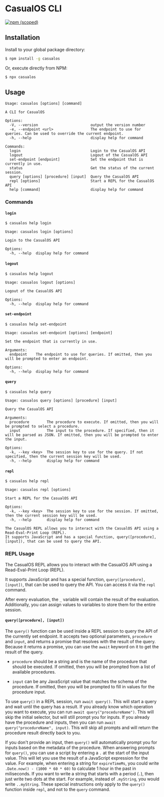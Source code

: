 # CasualOS CLI

[![npm (scoped)](https://img.shields.io/npm/v/casualos.svg)](https://www.npmjs.com/package/casualos)

## Installation

Install to your global package directory:

```bash
$ npm install -g casualos
```

Or, execute directly from NPM:

```bash
$ npx casualos
```

## Usage

```
Usage: casualos [options] [command]

A CLI for CasualOS

Options:
  -V, --version                        output the version number
  -e, --endpoint <url>                 The endpoint to use for queries. Can be used to override the current endpoint.
  -h, --help                           display help for command

Commands:
  login                                Login to the CasualOS API
  logout                               Logout of the CasualOS API
  set-endpoint [endpoint]              Set the endpoint that is currently in use.
  status                               Get the status of the current session.
  query [options] [procedure] [input]  Query the CasualOS API
  repl [options]                       Start a REPL for the CasualOS API
  help [command]                       display help for command
```

### Commands

#### `login`

```
$ casualos help login

Usage: casualos login [options]

Login to the CasualOS API

Options:
  -h, --help  display help for command
```

#### `logout`

```
$ casualos help logout

Usage: casualos logout [options]

Logout of the CasualOS API

Options:
  -h, --help  display help for command
```

#### `set-endpoint`

```
$ casualos help set-endpoint

Usage: casualos set-endpoint [options] [endpoint]

Set the endpoint that is currently in use.

Arguments:
  endpoint    The endpoint to use for queries. If omitted, then you will be prompted to enter an endpoint.

Options:
  -h, --help  display help for command
```

#### `query`

```
$ casualos help query

Usage: casualos query [options] [procedure] [input]

Query the CasualOS API

Arguments:
  procedure        The procedure to execute. If omitted, then you will be prompted to select a procedure.
  input            The input to the procedure. If specified, then it will be parsed as JSON. If omitted, then you will be prompted to enter the input.

Options:
  -k, --key <key>  The session key to use for the query. If not specified, then the current session key will be used.
  -h, --help       display help for command
```

#### `repl`

```
$ casualos help repl

Usage: casualos repl [options]

Start a REPL for the CasualOS API

Options:
  -k, --key <key>  The session key to use for the session. If omitted, then the current session key will be used.
  -h, --help       display help for command

The CasualOS REPL allows you to interact with the CasualOS API using a Read-Eval-Print Loop (REPL).
It supports JavaScript and has a special function, query([procedure], [input]), that can be used to query the API.
```

### REPL Usage

The CasualOS REPL allows you to interact with the CasualOS API using a Read-Eval-Print Loop (REPL).

It supports JavaScript and has a special function, `query([procedure], [input])`, that can be used to query the API. You can access it via the `repl` command.

After every evaluation, the `_` variable will contain the result of the evaluation. Additionally, you can assign values to variables to store them for the entire session.

#### `query([procedure], [input])`

The `query()` function can be used inside a REPL session to query the API of the currently set endpoint.
It accepts two optional parameters, `procedure` and `input`, and returns a promise that resolves with the result of the query. Because it returns a promise, you can use the `await` keyword on it to get the result of the query.

-   `procedure` should be a string and is the name of the procedure that should be executed. If omitted, then you will be prompted from a list of available procedures.

-   `input` can be any JavaScript value that matches the schema of the procedure. If omitted, then you will be prompted to fill in values for the procedure input.

To use `query()` in a REPL session, run `await query()`. This will start a query and wait until the query has a result. If you already know which operation you want to execute, you can run `await query("procedureName")`. This will skip the initial selector, but will still prompt you for inputs. If you already have the procedure and inputs, then you can run `await query("procedureName", input)`. This will skip all prompts and will return the procedure result directly back to you.

If you don't provide an input, then `query()` will automatically prompt you for inputs based on the metadata of the procedure.
When answering prompts for `query()`, you can use a script by entering a `.` at the start of the input value. This will let you use the result of a JavaScript expression for the value. For example, when entering a string for `expireTimeMs`, you could write `.Date.now() - (1000 * 60 * 60)` to calculate 1 hour in the past in miliseconds. If you want to write a string that starts with a period (`.`), then just write two dots at the start. For example, instead of `.myString`, you would write `..myString`. These special instructions only apply to the `query()` function inside `repl`, and not to the `query` command.
